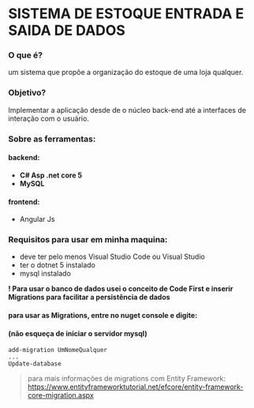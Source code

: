 # SISTEMA DE ESTOQUE ENTRADA E SAIDA DE DADOS
### O que é?
um sistema que propõe a organização do estoque de uma loja qualquer.
### Objetivo?
Implementar a aplicação desde de o núcleo back-end até a interfaces de interação com o usuário.
### Sobre as ferramentas:

 #### **backend**:
 - **C# Asp .net core 5**
 - **MySQL**
 #### frontend:
 - Angular Js

### Requisitos para usar em minha maquina:
* deve ter pelo menos Visual Studio Code ou Visual Studio
* ter o dotnet 5 instalado
* mysql instalado

**! Para usar o banco de dados usei o conceito de Code First e inserir Migrations para facilitar a persistência de dados**
#### para usar as Migrations, entre no nuget console e digite:
#### (não esqueça de iniciar o servidor mysql)

    add-migration UmNomeQualquer
    ...
    Update-database
 
 

> para mais informações de migrations com Entity Framework:
> https://www.entityframeworktutorial.net/efcore/entity-framework-core-migration.aspx

